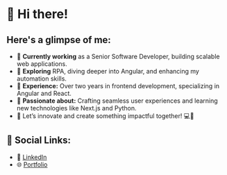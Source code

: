# 👋 Hi there!

## Here's a glimpse of me:

- 🔭 **Currently working** as a Senior Software Developer, building scalable web applications.  
- 🌱 **Exploring** RPA, diving deeper into Angular, and enhancing my automation skills.  
- 💼 **Experience:** Over two years in frontend development, specializing in Angular and React.  
- 🚀 **Passionate about:** Crafting seamless user experiences and learning new technologies like Next.js and Python.  
- 🌟 Let’s innovate and create something impactful together! 💻🎨  

## 🔗 Social Links:
- 💼 [LinkedIn](https://www.linkedin.com/in/siddharth1599/)  
- 🌐 [Portfolio](https://sidddev15.github.io/portfolio-website/)  
